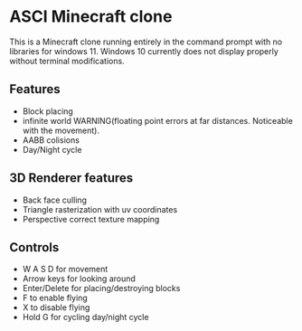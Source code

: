 # ASCI Minecraft clone
This is a Minecraft clone running entirely in the command prompt with no libraries for windows 11. Windows 10 currently does not display properly without terminal modifications.
## Features
- Block placing
- infinite world WARNING(floating point errors at far distances. Noticeable with the movement).
- AABB colisions
- Day/Night cycle
## 3D Renderer features
- Back face culling
- Triangle rasterization with uv coordinates
- Perspective correct texture mapping

## Controls
- W A S D for movement
- Arrow keys for looking around
- Enter/Delete for placing/destroying blocks
- F to enable flying
- X to disable flying
- Hold G for cycling day/night cycle
